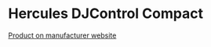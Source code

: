 # Hercules DJControl Compact

[Product on manufacturer
website](https://www.hercules.com/us/DJ-Music/bdd/p/253/djcontrol-compact/)
